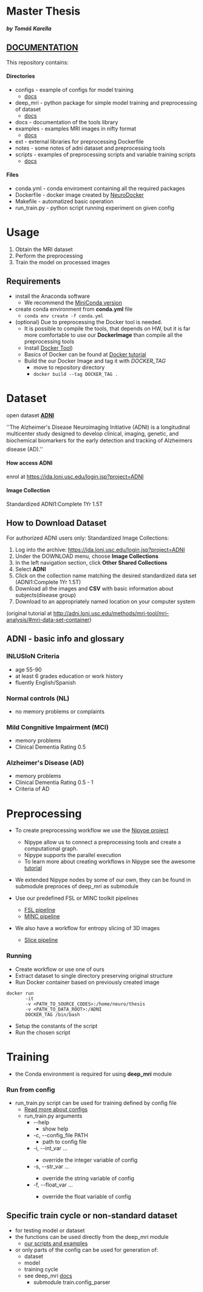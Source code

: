# Master Thesis
##### by Tomáš Karella
## [DOCUMENTATION](https://karellat.github.io/master_thesis)
This repository contains: 
#### Directories
* configs - example of configs for model training
    * [docs](./configs/README.md)
* deep_mri - python package for simple model training and preprocessing of dataset
    * [docs](./docs/deep_mri/index.html)
* docs - documentation of the tools library
* examples - examples MRI images in nifty format  
    * [docs](./examples/README.md)
* ext - external libraries for preprocessing Dockerfile
* notes - some notes of adni dataset and preprocessing tools
* scripts - examples of preprocessing scripts and variable training scripts
    * [docs](./scripts/README.md)
#### Files 
* conda.yml - conda enviroment containing all the required packages
* Dockerfile - docker image created by  [NeuroDocker](https://github.com/ReproNim/neurodocker)
* Makefile - automatized basic operation 
* run_train.py - python script running experiment on given config

# Usage
1. Obtain the MRI dataset
2. Perform the preprocessing
3. Train the model on processed images

## Requirements
* install the Anaconda software
    * We recommend the [MiniConda version](https://docs.conda.io/en/latest/miniconda.html)
* create conda environment from **conda.yml** file 
    * ``conda env create -f conda.yml``
* (optional) Due to preprocessing the Docker tool is needed. 
    * It is possible to compile the tools, that depends on HW, but it is far more comfortable to use our **DockerImage** than compile all the preprocessing tools 
    * Install [Docker Tool](https://docs.docker.com/get-docker)) 
    * Basics of Docker can be found at [Docker tutorial](https://docs.docker.com/get-started)
    * Build the our Docker Image and tag it with *DOCKER_TAG*
        * move to repository directory 
        * ``docker build --tag DOCKER_TAG .``
        
# Dataset
open dataset [**ADNI**](http://adni.loni.usc.edu/)

''The Alzheimer's Disease Neuroimaging Initiative (ADNI) is a longitudinal multicenter study designed to develop clinical, imaging, genetic, and biochemical biomarkers for the early detection and tracking of Alzheimers disease (AD).'' 
#### How access **ADNI** 
enrol at https://ida.loni.usc.edu/login.jsp?project=ADNI
#### Image Collection
Standardized ADNI1:Complete 1Yr 1.5T 
## How to Download Dataset
For authorized ADNI users only:
Standardized Image Collections:
1. Log into the archive: https://ida.loni.usc.edu/login.jsp?project=ADNI
2. Under the DOWNLOAD menu, choose **Image Collections**
3. In the left navigation section, click **Other Shared Collections**
4. Select **ADNI**
5. Click on the collection name matching the desired standardized data set (ADNI1:Complete 1Yr 1.5T)
6. Download all the images and **CSV** with basic information about subjects(disease group)
7. Download to an appropriately named location on your computer system 

(original tutorial at http://adni.loni.usc.edu/methods/mri-tool/mri-analysis/#mri-data-set-container)

## ADNI - basic info and glossary
### INLUSIoN Criteria 
- age 55-90
- at least 6 grades education or work history
- fluently English/Spanish

### Normal controls (NL)
- no memory problems or complaints

### Mild Congnitive Impairment (MCI) 
- memory problems
- Clinical Dementia Rating 0.5

### Alzheimer's Disease (AD) 
- memory problems
- Clinical Dementia Rating 0.5 - 1
- Criteria of AD


# Preprocessing
* To create preprocessing workflow we use the [Nipype project](https://nipype.readthedocs.io/en/latest/)
    * Nipype allow us to connect a preprocessing tools and create a computational graph.
    * Nipype supports the parallel execution
    * To learn more about creating workflows in Nipype see the awesome [tutorial](https://nipype.readthedocs.io/en/latest)
    
* We extended Nipype nodes by some of our own, they can be found in submodule preproces of deep_mri as submodule 
* Use our predefined FSL or MINC toolkit pipelines 
    * [FSL pipeline](./scripts/preprocess/fsl_pipeline.py)
    * [MINC pipeline](./scripts/preprocess/minc_pipeline.py)   
* We also have a workflow for entropy slicing of 3D images
    * [Slice pipeline](./scripts/preprocess/slicer_script.py)
### Running
* Create workflow or use one of ours 
* Extract dataset to single directory preserving original structure
* Run Docker container based on previously created image 
```
docker run 
       -it 
       -v <PATH_TO_SOURCE_CODES>:/home/neuro/thesis 
       -v <PATH_TO_DATA_ROOT>:/ADNI 
       DOCKER_TAG /bin/bash
```
* Setup the constants of the script
* Run the chosen script

# Training
* the Conda environment is required for using **deep_mri** module
### Run from config
* run_train.py script can be used for training defined by config file
    * [Read more about configs](./configs/README.md)
    * run_train.py arguments
         * --help
            * show help
         * -c, --config_file PATH 
            * path to config file
         * -i, --int_var <TEXT INTEGER>...
            * override the integer variable of config <NAME VALUE> 
         * -s, --str_var <TEXT TEXT>...
            * override the string variable of config <NAME VALUE> 
         * -f, --float_var <TEXT FLOAT>...
            * override the float variable of config <NAME VALUE> 
## Specific train cycle or non-standard dataset
* for testing model or dataset
* the functions can be used directly from the deep_mri module
    * [our scripts and examples](./scripts)
* or only parts of the config can be used for generation of:
    * dataset
    * model 
    * training cycle 
    * see deep_mri [docs](./docs/deep_mri/index.html) 
        * submodule train.config_parser
